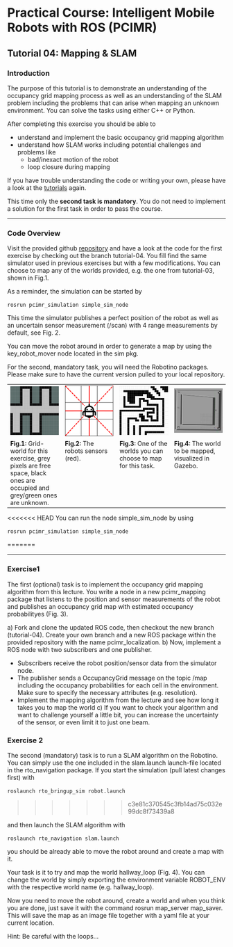 # Practical Course: Intelligent Mobile Robots with ROS (PCIMR)

## Tutorial 04: Mapping & SLAM

### Introduction

The purpose of this tutorial is to demonstrate an understanding of the occupancy grid mapping process as
well as an understanding of the SLAM problem including the problems that can arise when mapping an
unknown environment.
You can solve the tasks using either C++ or Python.

After completing this exercise you should be able to
- understand and implement the basic occupancy grid mapping algorithm
- understand how SLAM works including potential challenges and problems like
  - bad/inexact motion of the robot
  - loop closure during mapping

If you have trouble understanding the code or writing your own, please have a look at the [tutorials](http://wiki.ros.org/ROS/Tutorials)  again.

This time only the **second task is mandatory**. You do not need to implement a solution for the first task in
order to pass the course.


---
### Code Overview

Visit the provided github [repository]() and have a look at the code for the first exercise by checking out the branch tutorial-04. You fill find the same simulator used in previous exercises but with a few modifications. You can choose to map any of the worlds provided, e.g. the one from tutorial-03, shown in Fig.1.

As a reminder, the simulation can be started by

    rosrun pcimr_simulation simple_sim_node

This time the simulator publishes a perfect position of the robot as well as an uncertain sensor measurement (/scan) with 4 range measurements by default, see Fig. 2. 

You can move the robot around in order to generate a map by using the key_robot_mover node located in the sim pkg. 

For the second, mandatory task, you will need the Robotino packages. Please make sure to have the current version pulled to your local repository.


<table style="margin-left: auto; margin-right: auto; table-layout: fixed; width: 100%">
  <tr>
    <td style="width: 23%;"> <img src="resources/imgs/map_grid_unknown.png"></td>
    <td style="width: 23%;"> <img src="resources/imgs/robot-sensors.png"></td>
    <td style="width: 23%;"> <img src="resources/imgs/map_grid.png"></td>
    <td style="width: 23%;"> <img src="resources/imgs/map_slam.png"></td>
  </tr>
  <tr>
    <td style="width: 23%;" valign="top"> <b>Fig.1:</b> Grid-world for this exercise, grey pixels are free space, black ones are occupied and grey/green ones are unknown.
    </td>
    <td style="width: 23%;" valign="top">  <b>Fig.2:</b> The robots sensors (red).
    </td>
    <td style="width: 23%;" valign="top">  <b>Fig.3:</b> One of the worlds you can choose to map for this task. 
    </td>
    <td style="width: 23%;" valign="top">  <b>Fig.4:</b> The world to be mapped, visualized in Gazebo.
    </td>
  </tr>
</table>


<<<<<<< HEAD
You can run the node simple_sim_node by using

    rosrun pcimr_simulation simple_sim_node
=======

---
### Exercise1

The first (optional) task is to implement the occupancy grid mapping algorithm from this lecture. You write a node in a new pcimr_mapping package that listens to the position and sensor measurements of the robot and publishes an occupancy grid map with estimated occupancy probabilityes (Fig. 3). 

a) Fork and clone the updated ROS code, then checkout the new branch (tutorial-04). Create your own branch and a new ROS package within the provided repository with the name pcimr_localization. 
b) Now, implement a ROS node with two subscribers and one publisher.
  - Subscribers receive the robot position/sensor data from the simulator node.
  - The publisher sends a OccupancyGrid message on the topic /map including the occupancy probabilities for each cell in the environment. Make sure to specify the necessary attributes (e.g. resolution).
  - Implement the mapping algorithm from the lecture and see how long it takes you to map the world
c) If you want to check your algorithm and want to challenge yourself a little bit, you can increase the uncertainty of the sensor, or even limit it to just one beam.


### Exercise 2

The second (mandatory) task is to run a SLAM algorithm on the Robotino. You can simply use the one included in the slam.launch launch-file located in the rto_navigation package. If you start the simulation (pull latest changes first) with

    roslaunch rto_bringup_sim robot.launch
>>>>>>> c3e81c370545c3fb14ad75c032e99dc8f73439a8

and then launch the SLAM algorithm with

    roslaunch rto_navigation slam.launch

you should be already able to move the robot around and create a map with it. 

Your task is it to try and map the world hallway_loop (Fig. 4). You can change the world by simply exporting the environment variable ROBOT_ENV with the respective world name (e.g. hallway_loop).

Now you need to move the robot around, create a world and when you think you are done, just save it with the command rosrun map_server map_saver. This will save the map as an image file together with a yaml file at your current location. 						

Hint: Be careful with the loops…

